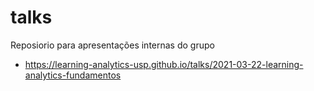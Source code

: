 # talks

Reposiorio para apresentações internas do grupo

- https://learning-analytics-usp.github.io/talks/2021-03-22-learning-analytics-fundamentos
